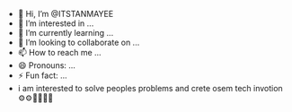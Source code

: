 - 👋 Hi, I’m @ITSTANMAYEE
- 👀 I’m interested in ...
- 🌱 I’m currently learning ...
- 💞️ I’m looking to collaborate on ...
- 📫 How to reach me ...
- 😄 Pronouns: ...
- ⚡ Fun fact: ...
- i am interested to solve peoples problems and crete osem tech invotion ⚙️⚙️👩‍💻👩‍💻
<!---
ITSTANMAYEE/ITSTANMAYEE is a ✨ special ✨ repository because its `README.md` (this file) appears on your GitHub profile.
You can click the Preview link to take a look at your changes.
--->
